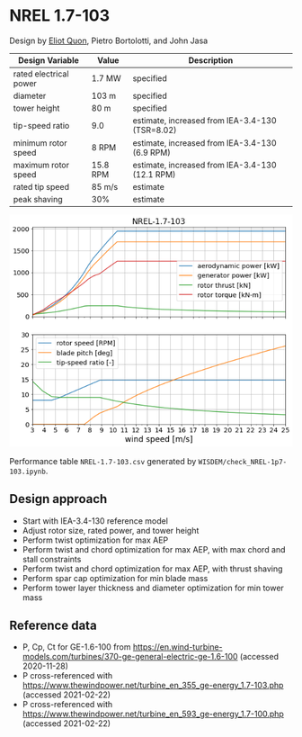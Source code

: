 # NREL 1.7-103

Design by [Eliot Quon](mailto:eliot.quon@nrel.gov), Pietro Bortolotti, and John Jasa

| Design Variable        | Value    | Description |
| ---------------------- | -------- | ----------- |
| rated electrical power | 1.7 MW   | specified |
| diameter               | 103 m    | specified |
| tower height           | 80 m     | specified |
| tip-speed ratio        | 9.0      | estimate, increased from IEA-3.4-130 (TSR=8.02) |
| minimum rotor speed    | 8 RPM    | estimate, increased from IEA-3.4-130 (6.9 RPM) |
| maximum rotor speed    | 15.8 RPM | estimate, increased from IEA-3.4-130 (12.1 RPM) |
| rated tip speed        | 85 m/s   | estimate |
| peak shaving           | 30%      | estimate |

![Turbine Performance](WISDEM/figures/NREL-1.7-103_design_overview.png)

Performance table `NREL-1.7-103.csv` generated by `WISDEM/check_NREL-1p7-103.ipynb`.

## Design approach

* Start with IEA-3.4-130 reference model
* Adjust rotor size, rated power, and tower height
* Perform twist optimization for max AEP
* Perform twist and chord optimization for max AEP, with max chord and stall constraints
* Perform twist and chord optimization for max AEP, with thrust shaving
* Perform spar cap optimization for min blade mass
* Perform tower layer thickness and diameter optimization for min tower mass

## Reference data

* P, Cp, Ct for GE-1.6-100 from
  https://en.wind-turbine-models.com/turbines/370-ge-general-electric-ge-1.6-100
  (accessed 2020-11-28)
* P cross-referenced with
  https://www.thewindpower.net/turbine_en_355_ge-energy_1.7-103.php
  (accessed 2021-02-22)
* P cross-referenced with
  https://www.thewindpower.net/turbine_en_593_ge-energy_1.7-100.php
  (accessed 2021-02-22)
